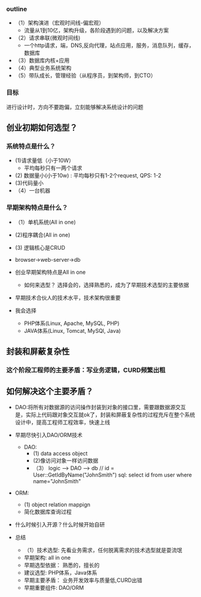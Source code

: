 ### outline
- （1）架构演进（宏观时间线-偏宏观）
  - 流量从1到10亿，架构升级，各阶段遇到的问题，以及解决方案
- （2）请求串联(微观时间线)
  - 一个http请求，端，DNS,反向代理，站点应用，服务，消息队列，缓存，数据库
- （3）数据库内核+应用
- （4）典型业务系统架构
- （5）带队成长，管理经验（从程序员，到架构师，到CTO）

### 目标
进行设计时，方向不要跑偏，立刻能够解决系统设计的问题

## 创业初期如何选型？
### 系统特点是什么？
- (1)请求量低（小于10W）
  - 平均每秒只有一两个请求
- (2) 数据量小(小于10w)  : 平均每秒只有1-2个request,  QPS:  1-2
- (3)代码量小
- （4）一台机器
### 早期架构特点是什么？
- （1）单机系统(All in one)
- (2)程序耦合(All in one)
- (3) 逻辑核心是CRUD  
- browser->web-server->db


- 创业早期架构特点是All in one
  - 如何来选型？ 选择会的，选择熟悉的，成为了早期技术选型的主要依据


- 早期技术合伙人的技术水平，技术架构很重要
- 我会选择
  - PHP体系(Linux, Apache, MySQL, PHP)
  - JAVA体系(Linux, Tomcat, MySQl, Java)

## 封装和屏蔽复杂性


### 这个阶段工程师的主要矛盾：写业务逻辑，CURD频繁出粗
## 如何解决这个主要矛盾？
- DAO:将所有对数据源的访问操作封装到对象的接口里，需要跟数据源交互是，实际上代码跟对象交互就ok了，封装和屏蔽复杂性的过程充斥在整个系统设计中，提高工程师工程效率，快速上线
- 早期尽快引入DAO/ORM技术
  - DAO:
    -  (1) data access object
    - (2)像访问对象一样访问数据
    - （3） logic --> DAO --> db     // id = User::GetIdByName("JohnSmith")    sql: select id from user where name="JohnSmith"

- ORM: 
  - (1) object relation mappign
  - 简化数据库查询过程

- 什么时候引入开源？什么时候开始自研


 - 总结
   - （1）技术选型: 先看业务需求，任何脱离需求的技术选型就是耍流氓
   - 早期架构: all in one
   - 早期选型依据： 熟悉的，擅长的
   - 建议选型: PHP体系，Java体系
   - 早期主要矛盾： 业务开发效率与质量低,CURD出错
   - 早期重要组件:  DAO/ORM
